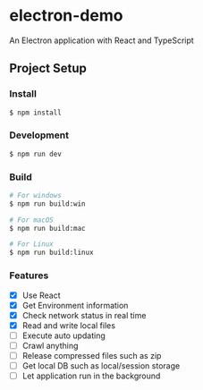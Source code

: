# electron-demo

An Electron application with React and TypeScript

## Project Setup

### Install

```bash
$ npm install
```

### Development

```bash
$ npm run dev
```

### Build

```bash
# For windows
$ npm run build:win

# For macOS
$ npm run build:mac

# For Linux
$ npm run build:linux
```

### Features
- [x]  Use React
- [x]  Get Environment information
- [x]  Check network status in real time
- [x]  Read and write local files 
- [ ]  Execute auto updating
- [ ]  Crawl anything
- [ ]  Release compressed files such as zip
- [ ]  Get local DB such as local/session storage
- [ ]  Let application run in the background